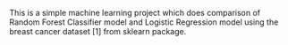 This is a simple machine learning project which does comparison of Random Forest Classifier model and Logistic Regression model using the breast cancer dataset [1] from sklearn package.